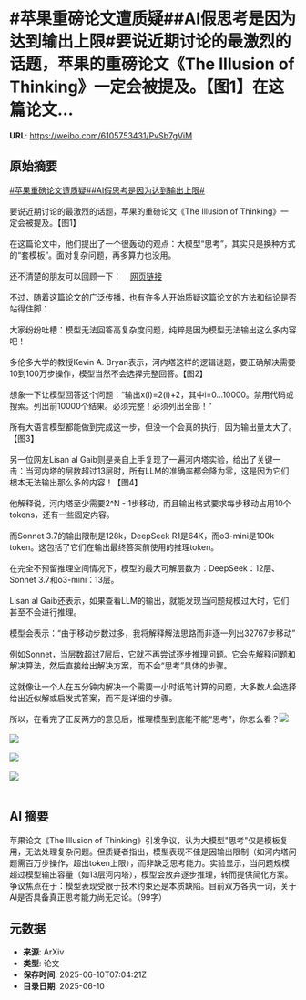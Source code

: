 # #苹果重磅论文遭质疑##AI假思考是因为达到输出上限#要说近期讨论的最激烈的话题，苹果的重磅论文《The Illusion of Thinking》一定会被提及。【图1】在这篇论文...

**URL**: https://weibo.com/6105753431/PvSb7gViM

## 原始摘要

<a href="https://m.weibo.cn/search?containerid=231522type%3D1%26t%3D10%26q%3D%23%E8%8B%B9%E6%9E%9C%E9%87%8D%E7%A3%85%E8%AE%BA%E6%96%87%E9%81%AD%E8%B4%A8%E7%96%91%23&amp;extparam=%23%E8%8B%B9%E6%9E%9C%E9%87%8D%E7%A3%85%E8%AE%BA%E6%96%87%E9%81%AD%E8%B4%A8%E7%96%91%23" data-hide=""><span class="surl-text">#苹果重磅论文遭质疑#</span></a><a href="https://m.weibo.cn/search?containerid=231522type%3D1%26t%3D10%26q%3D%23AI%E5%81%87%E6%80%9D%E8%80%83%E6%98%AF%E5%9B%A0%E4%B8%BA%E8%BE%BE%E5%88%B0%E8%BE%93%E5%87%BA%E4%B8%8A%E9%99%90%23&amp;extparam=%23AI%E5%81%87%E6%80%9D%E8%80%83%E6%98%AF%E5%9B%A0%E4%B8%BA%E8%BE%BE%E5%88%B0%E8%BE%93%E5%87%BA%E4%B8%8A%E9%99%90%23" data-hide=""><span class="surl-text">#AI假思考是因为达到输出上限#</span></a><br><br>要说近期讨论的最激烈的话题，苹果的重磅论文《The Illusion of Thinking》一定会被提及。【图1】<br><br>在这篇论文中，他们提出了一个很轰动的观点：大模型“思考”，其实只是换种方式的“套模板”。面对复杂问题，再多算力也没用。<br><br>还不清楚的朋友可以回顾一下：<a href="https://weibo.com/6105753431/PvAACahAY" data-hide=""><span class="url-icon"><img style="width: 1rem;height: 1rem" src="https://h5.sinaimg.cn/upload/2015/09/25/3/timeline_card_small_web_default.png" referrerpolicy="no-referrer"></span><span class="surl-text">网页链接</span></a><br><br>不过，随着这篇论文的广泛传播，也有许多人开始质疑这篇论文的方法和结论是否站得住脚：<br><br>大家纷纷吐槽：模型无法回答高复杂度问题，纯粹是因为模型无法输出这么多内容吧！<br><br>多伦多大学的教授Kevin A. Bryan表示，河内塔这样的逻辑谜题，要正确解决需要10到100万步操作，模型当然不会选择完整回答。【图2】<br><br>想象一下让模型回答这个问题：“输出x(i)=2(i)+2，其中i=0...10000。禁用代码或搜索。列出前10000个结果。必须完整！必须列出全部！”<br><br>所有大语言模型都能做到完成这一步，但没一个会真的执行，因为输出量太大了。【图3】<br><br>另一位网友Lisan al Gaib则是亲自上手复现了一遍河内塔实验，给出了关键一击：当河内塔的层数超过13层时，所有LLM的准确率都会降为零，这是因为它们根本无法输出那么多的内容！【图4】<br><br>他解释说，河内塔至少需要2^N - 1步移动，而且输出格式要求每步移动占用10个tokens，还有一些固定内容。<br><br>而Sonnet 3.7的输出限制是128k，DeepSeek R1是64K，而o3-mini是100k token。这包括了它们在输出最终答案前使用的推理token。<br><br>在完全不预留推理空间情况下，模型的最大可解层数为：DeepSeek：12层、Sonnet 3.7和o3-mini：13层。<br><br>Lisan al Gaib还表示，如果查看LLM的输出，就能发现当问题规模过大时，它们甚至不会进行推理。<br><br>模型会表示：“由于移动步数过多，我将解释解法思路而非逐一列出32767步移动”<br><br>例如Sonnet，当层数超过7层后，它就不再尝试逐步推理问题。它会先解释问题和解决算法，然后直接给出解决方案，而不会“思考”具体的步骤。<br><br>这就像让一个人在五分钟内解决一个需要一小时纸笔计算的问题，大多数人会选择给出近似解或启发式答案，而不是详细的步骤。<br><br>所以，在看完了正反两方的意见后，推理模型到底能不能“思考”，你怎么看？<img style="" src="https://tvax3.sinaimg.cn/large/006Fd7o3gy1i2a4drw5auj30zk0yjarj.jpg" referrerpolicy="no-referrer"><br><br><img style="" src="https://tvax3.sinaimg.cn/large/006Fd7o3gy1i2a4duz3ktj30ri0zkh50.jpg" referrerpolicy="no-referrer"><br><br><img style="" src="https://tvax2.sinaimg.cn/large/006Fd7o3gy1i2a4dys3x8j31bo35gb29.jpg" referrerpolicy="no-referrer"><br><br><img style="" src="https://tvax2.sinaimg.cn/large/006Fd7o3gy1i2a4dz6dj4j30zk0m1qds.jpg" referrerpolicy="no-referrer"><br><br>

## AI 摘要

苹果论文《The Illusion of Thinking》引发争议，认为大模型"思考"仅是模板复用，无法处理复杂问题。但质疑者指出，模型表现不佳是因输出限制（如河内塔问题需百万步操作，超出token上限），而非缺乏思考能力。实验显示，当问题规模超过模型输出容量（如13层河内塔），模型会放弃逐步推理，转而提供简化方案。争议焦点在于：模型表现受限于技术约束还是本质缺陷。目前双方各执一词，关于AI是否具备真正思考能力尚无定论。（99字）

## 元数据

- **来源**: ArXiv
- **类型**: 论文
- **保存时间**: 2025-06-10T07:04:21Z
- **目录日期**: 2025-06-10
